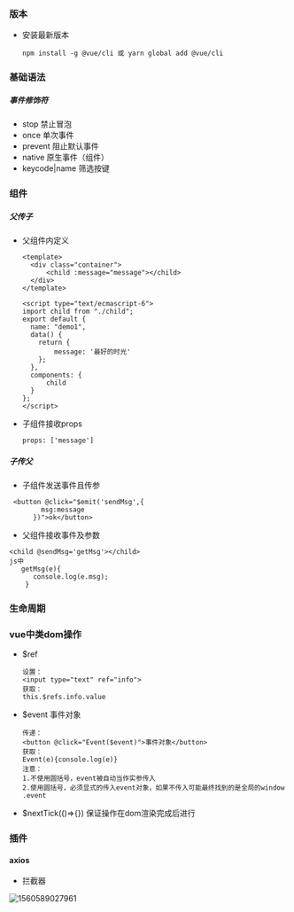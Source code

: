 ### 版本

- 安装最新版本

  ```
  npm install -g @vue/cli 或 yarn global add @vue/cli
  ```

  

### 基础语法

##### 事件修饰符

- stop        禁止冒泡
- once        单次事件
- prevent     阻止默认事件
- native      原生事件（组件）
- keycode|name   筛选按键

### 组件

##### 父传子

- 父组件内定义

  ```
  <template>
    <div class="container">
        <child :message="message"></child>
    </div>
  </template>
  
  <script type="text/ecmascript-6">
  import child from "./child";
  export default {
    name: "demo1",
    data() {
      return {
          message: '最好的时光'
      };
    },
    components: {
        child
    }
  };
  </script>
  
  ```

- 子组件接收props

  ```
  props: ['message']
  ```

##### 子传父

- 子组件发送事件且传参

```
 <button @click="$emit('sendMsg',{
        msg:message
      })">ok</button>
```

- 父组件接收事件及参数

```
<child @sendMsg='getMsg'></child>
js中
   getMsg(e){
      console.log(e.msg);
    }
```



### 生命周期

### vue中类dom操作

- $ref

  ```
  设置：	
  <input type="text" ref="info">
  获取：
  this.$refs.info.value
  ```

- $event 事件对象 

  ```
  传递：
  <button @click="Event($event)">事件对象</button>
  获取：
  Event(e){console.log(e)}
  注意：
  1.不使用圆括号，event被自动当作实参传入
  2.使用圆括号，必须显式的传入event对象，如果不传入可能最终找到的是全局的window .event
  ```

- $nextTick(()=>{})  保证操作在dom渲染完成后进行

### 插件

#### axios

- 拦截器

![1560589027961](C:\Users\wzy\AppData\Roaming\Typora\typora-user-images\1560589027961.png)
